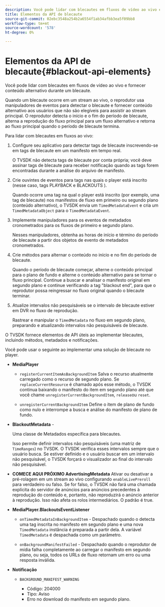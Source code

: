 ```yaml
---
description: Você pode lidar com blecautes em fluxos de vídeo ao vivo e fornecer conteúdo alternativo durante um blecaute.
title: Elementos da API de blecaute
source-git-commit: 02ebc3548a254b2a6554f1ab34afbb3ea5f09bb8
workflow-type: tm+mt
source-wordcount: '578'
ht-degree: 0%

---
```


# Elementos da API de blecaute{#blackout-api-elements}

Você pode lidar com blecautes em fluxos de vídeo ao vivo e fornecer conteúdo alternativo durante um blecaute.

Quando um blecaute ocorre em um stream ao vivo, o reprodutor usa manipuladores de eventos para detectar o blecaute e fornecer conteúdo alternativo aos usuários que não são elegíveis para assistir ao stream principal. O reprodutor detecta o início e o fim do período de blecaute, alterna a reprodução do fluxo principal para um fluxo alternativo e retorna ao fluxo principal quando o período de blecaute termina.

Para lidar com blecautes em fluxos ao vivo:

1. Configure seu aplicativo para detectar tags de blecaute inscrevendo-se em tags de blecaute em um manifesto em tempo real.

   O TVSDK não detecta tags de blecaute por conta própria; você deve assinar tags de blecaute para receber notificação quando as tags forem encontradas durante a análise do arquivo de manifesto.
1. Crie ouvintes de eventos para tags nas quais o player está inscrito (nesse caso, tags PLAYBACK e BLACKOUTS ).

   Quando ocorre uma tag na qual o player está inscrito (por exemplo, uma tag de blecaute) nos manifestos de fluxo em primeiro ou segundo plano (conteúdo alternativo), o TVSDK envia um `TimedMetadataEvent` e cria um `TimedMetadataObject` para o `TimedMetadataEvent`.

1. Implemente manipuladores para os eventos de metadados cronometrados para os fluxos de primeiro e segundo plano.

   Nesses manipuladores, obtenha as horas de início e término do período de blecaute a partir dos objetos de evento de metadados cronometrados.
1. Crie métodos para alternar o conteúdo no início e no fim do período de blecaute.

   Quando o período de blecaute começar, alterne o conteúdo principal para o plano de fundo e alterne o conteúdo alternativo para se tornar o fluxo principal. Continue a buscar e analisar o manifesto original em segundo plano e continue verificando a tag &quot;blackout end&quot;, para que o reprodutor possa reingressar no fluxo original quando o blecaute terminar.
1. Atualize intervalos não pesquisáveis se o intervalo de blecaute estiver em DVR no fluxo de reprodução.

   Rastrear e manipular o `TimedMetadata` no fluxo em segundo plano, preparando e atualizando intervalos não pesquisáveis de blecaute.

O TVSDK fornece elementos de API úteis ao implementar blecautes, incluindo métodos, metadados e notificações.

Você pode usar o seguinte ao implementar uma solução de blecaute no player.

* **MediaPlayer**

   * `registerCurrentItemAsBackgroundItem` Salva o recurso atualmente carregado como o recurso de segundo plano. Se `replaceCurrentResource` é chamado após esse método, o TVSDK continua baixando o manifesto do item em segundo plano até que você chame `unregisterCurrentBackgroundItem`, `release`ou `reset`.

   * `unregisterCurrentBackgroundItem` Define o item de plano de fundo como nulo e interrompe a busca e análise do manifesto de plano de fundo.

* **BlackoutMetadata** -

  Uma classe de Metadados específica para blecautes.

  Isso permite definir intervalos não pesquisáveis (uma matriz de `TimeRanges`) no TVSDK. O TVSDK verifica esses intervalos sempre que o usuário busca. Se estiver definido e o usuário buscar em um intervalo não pesquisável, o TVSDK forçará o visualizador ao final do intervalo não pesquisável.

* **COMECE AQUI PRÓXIMO AdvertisingMetadata** Ativar ou desativar a pré-rolagem em um stream ao vivo configurando `enableLivePreroll` para verdadeiro ou falso. Se for falso, o TVSDK não fará uma chamada explícita do servidor de anúncios para anúncios precedentes à reprodução do conteúdo e, portanto, não reproduzirá o anúncio anterior à reprodução. Isso não afeta os rolos intermediários. O padrão é true.

* **MediaPlayer.BlackoutsEventListener**

   * `onTimedMetadataInBackgroundItem` - Despachado quando o detecta uma tag inscrita no manifesto em segundo plano e uma nova `TimedMetadata` instância é preparada a partir dela. A variável `TimedMetadata` é despachada como um parâmetro.

   * `onBackgroundManifestFailed` - Despachado quando o reprodutor de mídia falha completamente ao carregar o manifesto em segundo plano, ou seja, todos os URLs de fluxo retornam um erro ou uma resposta inválida.

* **Notificação**

   * `BACKGROUND_MANIFEST_WARNING`

      * Código: 204000
      * Tipo: Aviso
      * Erro no download do manifesto em segundo plano.
